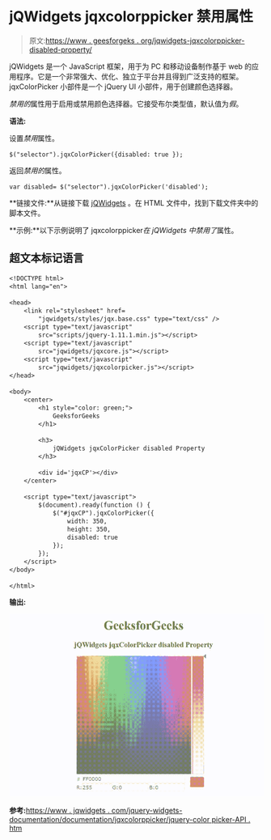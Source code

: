 # jQWidgets jqxcolorppicker 禁用属性

> 原文:[https://www . geesforgeks . org/jqwidgets-jqxcolorppicker-disabled-property/](https://www.geeksforgeeks.org/jqwidgets-jqxcolorpicker-disabled-property/)

jQWidgets 是一个 JavaScript 框架，用于为 PC 和移动设备制作基于 web 的应用程序。它是一个非常强大、优化、独立于平台并且得到广泛支持的框架。jqxColorPicker 小部件是一个 jQuery UI 小部件，用于创建颜色选择器。

*禁用的*属性用于启用或禁用颜色选择器。它接受布尔类型值，默认值为*假*。

**语法:**

设置*禁用*属性。

```
$("selector").jqxColorPicker({disabled: true });
```

返回*禁用的*属性。

```
var disabled= $("selector").jqxColorPicker('disabled');
```

**链接文件:**从链接下载 [jQWidgets](https://www.jqwidgets.com/download/) 。在 HTML 文件中，找到下载文件夹中的脚本文件。

> <link rel="”stylesheet”" href="”jqwidgets/styles/jqx.base.css”" type="”text/css”">

**示例:**以下示例说明了 jqxcolorppicker*在 jQWidgets 中禁用了*属性。

## 超文本标记语言

```
<!DOCTYPE html>
<html lang="en">

<head>
    <link rel="stylesheet" href=
        "jqwidgets/styles/jqx.base.css" type="text/css" />
    <script type="text/javascript" 
        src="scripts/jquery-1.11.1.min.js"></script>
    <script type="text/javascript" 
        src="jqwidgets/jqxcore.js"></script>
    <script type="text/javascript" 
        src="jqwidgets/jqxcolorpicker.js"></script>
</head>

<body>
    <center>
        <h1 style="color: green;">
            GeeksforGeeks
        </h1>

        <h3>
            jQWidgets jqxColorPicker disabled Property
        </h3>

        <div id='jqxCP'></div>
    </center>

    <script type="text/javascript">
        $(document).ready(function () {
            $("#jqxCP").jqxColorPicker({ 
                width: 350, 
                height: 350,
                disabled: true
            });
        });
    </script>
</body>

</html>
```

**输出:**

![](img/d444d7a1352cf6ff6312b0fc95f674a5.png)

**参考:**[https://www . jqwidgets . com/jquery-widgets-documentation/documentation/jqxcolorppicker/jquery-color picker-API . htm](https://www.jqwidgets.com/jquery-widgets-documentation/documentation/jqxcolorpicker/jquery-colorpicker-api.htm)
